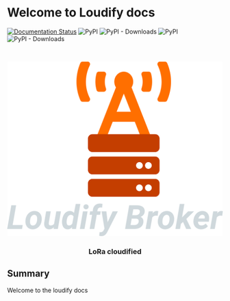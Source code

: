 # Welcome to Loudify docs

[![Documentation Status](https://readthedocs.org/projects/loudify/badge/?version=latest)](https://loudify.readthedocs.io/en/latest/?badge=latest)
![PyPI](https://img.shields.io/pypi/v/loudify-broker)
![PyPI - Downloads](https://img.shields.io/pypi/dw/loudify-broker)
![PyPI](https://img.shields.io/pypi/v/loudify-worker)
![PyPI - Downloads](https://img.shields.io/pypi/dw/loudify-worker)

<!-- PROJECT LOGO -->
<br />
<p align="center">
  <a href="https://github.com/martynvdijke/loudify">
    <img src="pictures/broker.png" alt="Logo">
  </a>

  <h3 align="center">LoRa cloudified</h3>

## Summary

 Welcome to the loudify docs

 